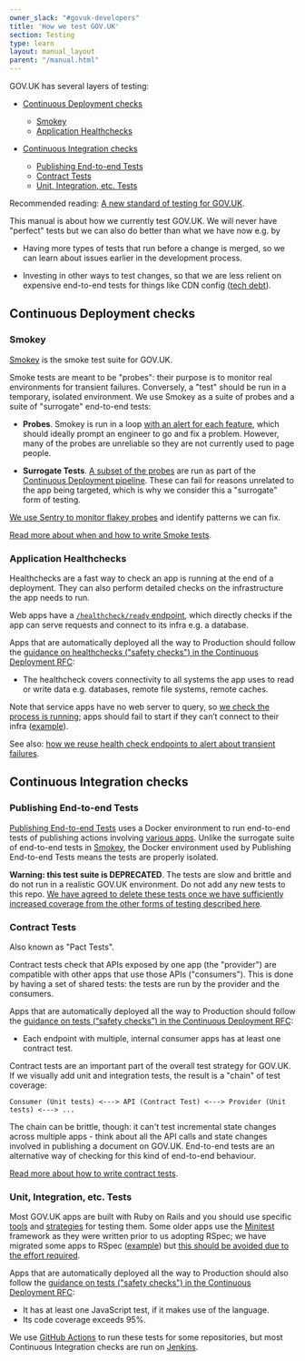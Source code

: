 ```yaml
---
owner_slack: "#govuk-developers"
title: 'How we test GOV.UK'
section: Testing
type: learn
layout: manual_layout
parent: "/manual.html"
---
```


GOV.UK has several layers of testing:

- [Continuous Deployment checks](#continuous-deployment-checks)
  - [Smokey](#smokey)
  - [Application Healthchecks](#application-healthchecks)

- [Continuous Integration checks](#continuous-integration-checks)
  - [Publishing End-to-end Tests](#publishing-end-to-end-tests)
  - [Contract Tests](#contract-tests)
  - [Unit, Integration, etc. Tests](#unit-integration-etc-tests)

Recommended reading: [A new standard of testing for GOV.UK](https://technology.blog.gov.uk/2021/10/08/a-new-standard-of-testing-for-gov-uk/).

This manual is about how we currently test GOV.UK. We will never have "perfect" tests but we can also do better than what we have now e.g. by

- Having more types of tests that run before a change is merged, so we can learn about issues earlier in the development process.

- Investing in other ways to test changes, so that we are less relient on expensive end-to-end tests for things like CDN config ([tech debt](https://trello.com/c/y6MIgxjp/14-cdn-configuration-is-spread-over-multiple-repositories-and-not-reproducible)).

## Continuous Deployment checks

### Smokey

[Smokey](https://github.com/alphagov/smokey) is the smoke test suite for GOV.UK.

Smoke tests are meant to be "probes": their purpose is to monitor real environments for transient failures. Conversely, a "test" should be run in a temporary, isolated environment. We use Smokey as a suite of probes and a suite of "surrogate" end-to-end tests:

- **Probes**. Smokey is run in a loop [with an alert for each feature](https://github.com/alphagov/govuk-puppet/blob/c939308b87d9db1128218c951a8c106038c01f50/hieradata_aws/production.yaml#L475), which should ideally prompt an engineer to go and fix a problem. However, many of the probes are unreliable so they are not currently used to page people.

- **Surrogate Tests**. [A subset of the probes](https://github.com/alphagov/smokey/blob/main/docs/tagging.md#app-app_name) are run as part of the [Continuous Deployment pipeline](https://docs.publishing.service.gov.uk/manual/development-pipeline.html). These can fail for reasons unrelated to the app being targeted, which is why we consider this a "surrogate" form of testing.

[We use Sentry to monitor flakey probes](https://sentry.io/organizations/govuk/issues/?project=6370326) and identify patterns we can fix.

[Read more about when and how to write Smoke tests](https://github.com/alphagov/smokey/blob/main/docs/writing-tests.md).

### Application Healthchecks

Healthchecks are a fast way to check an app is running at the end of a deployment. They can also perform detailed checks on the infrastructure the app needs to run.

Web apps have a [`/healthcheck/ready` endpoint](https://github.com/alphagov/govuk_app_config/blob/main/docs/healthchecks.md), which directly checks if the app can serve requests and connect to its infra e.g. a database.

Apps that are automatically deployed all the way to Production should follow the [guidance on healthchecks ("safety checks") in the Continuous Deployment RFC](https://github.com/alphagov/govuk-rfcs/blob/main/rfc-128-continuous-deployment.md#check-app-is-healthy-ie-it-can-run-in-a-production-environment):

- The healthcheck covers connectivity to all systems the app uses to read or write data e.g. databases, remote file systems, remote caches.

Note that service apps have no web server to query, so [we check the process is running](https://github.com/alphagov/govuk-puppet/blob/32c1bbbb10067078c1406170666a135b4a10aaea/modules/govuk/files/usr/local/bin/govuk_supervised_initctl); apps should fail to start if they can’t connect to their infra ([example](https://github.com/alphagov/email-alert-service/commit/cc6123e88d1ec9542d0d19e719e8e02c37b78538)).

See also: [how we reuse health check endpoints to alert about transient failures](https://docs.publishing.service.gov.uk/manual/alerts/app-healthcheck-not-ok.html).

## Continuous Integration checks

### Publishing End-to-end Tests

[Publishing End-to-end Tests](https://github.com/alphagov/publishing-e2e-tests#govuk-publishing-end-to-end-tests) uses a Docker environment to run end-to-end tests of publishing actions involving [various apps](https://github.com/alphagov/publishing-e2e-tests/blob/main/Jenkinsfile#L8). Unlike the surrogate suite of end-to-end tests in [Smokey](#smokey), the Docker environment used by Publishing End-to-end Tests means the tests are properly isolated.

**Warning: this test suite is DEPRECATED**. The tests are slow and brittle and do not run in a realistic GOV.UK environment. Do not add any new tests to this repo. [We have agreed to delete these tests once we have sufficiently increased coverage from the other forms of testing described here](https://github.com/alphagov/govuk-rfcs/blob/main/rfc-128-continuous-deployment.md#delete-publishing-e2e-tests).

### Contract Tests

Also known as "Pact Tests".

Contract tests check that APIs exposed by one app (the "provider") are compatible with other apps that use those APIs ("consumers"). This is done by having a set of shared tests: the tests are run by the provider and the consumers.

Apps that are automatically deployed all the way to Production should follow the [guidance on tests (“safety checks”) in the Continuous Deployment RFC](https://github.com/alphagov/govuk-rfcs/blob/main/rfc-128-continuous-deployment.md#safety-checks):

- Each endpoint with multiple, internal consumer apps has at least one contract test.

Contract tests are an important part of the overall test strategy for GOV.UK. If we visually add unit and integration tests, the result is a "chain" of test coverage:

```
Consumer (Unit tests) <---> API (Contract Test) <---> Provider (Unit tests) <---> ...
```

The chain can be brittle, though: it can't test incremental state changes across multiple apps - think about all the API calls and state changes involved in publishing a document on GOV.UK. End-to-end tests are an alternative way of checking for this kind of end-to-end behaviour.

[Read more about how to write contract tests](https://docs.publishing.service.gov.uk/manual/pact-testing.html).

### Unit, Integration, etc. Tests

Most GOV.UK apps are built with Ruby on Rails and you should use specific [tools](https://docs.publishing.service.gov.uk/manual/conventions-for-rails-applications.html#testing-utilities) and [strategies](https://docs.publishing.service.gov.uk/manual/conventions-for-rails-applications.html#testing-strategies) for testing them. Some older apps use the [Minitest](https://guides.rubyonrails.org/testing.html#rails-meets-minitest) framework as they were written prior to us adopting RSpec; we have migrated some apps to RSpec ([example](https://github.com/alphagov/collections/issues/2259)) but [this should be avoided due to the effort required](https://github.com/alphagov/smart-answers/issues/5350).

Apps that are automatically deployed all the way to Production should also follow the [guidance on tests ("safety checks") in the Continuous Deployment RFC](https://github.com/alphagov/govuk-rfcs/blob/main/rfc-128-continuous-deployment.md#safety-checks):

- It has at least one JavaScript test, if it makes use of the language.
- Its code coverage exceeds 95%.

We use [GitHub Actions](/manual/test-and-build-a-project-with-github-actions.html) to run these tests for some repositories, but most Continuous Integration checks are run on [Jenkins](/manual/test-and-build-a-project-on-jenkins-ci.html).
